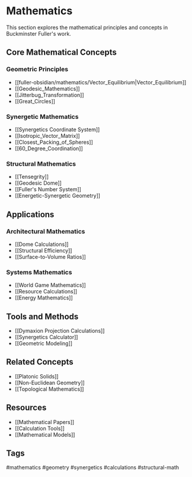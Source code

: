 # Mathematics

This section explores the mathematical principles and concepts in Buckminster Fuller's work.

## Core Mathematical Concepts

### Geometric Principles
- [[fuller-obsidian/mathematics/Vector_Equilibrium|Vector_Equilibrium]]
- [[Geodesic_Mathematics]]
- [[Jitterbug_Transformation]]
- [[Great_Circles]]

### Synergetic Mathematics
- [[Synergetics Coordinate System]]
- [[Isotropic_Vector_Matrix]]
- [[Closest_Packing_of_Spheres]]
- [[60_Degree_Coordination]]

### Structural Mathematics
- [[Tensegrity]]
- [[Geodesic Dome]]
- [[Fuller's Number System]]
- [[Energetic-Synergetic Geometry]]

## Applications

### Architectural Mathematics
- [[Dome Calculations]]
- [[Structural Efficiency]]
- [[Surface-to-Volume Ratios]]

### Systems Mathematics
- [[World Game Mathematics]]
- [[Resource Calculations]]
- [[Energy Mathematics]]

## Tools and Methods
- [[Dymaxion Projection Calculations]]
- [[Synergetics Calculator]]
- [[Geometric Modeling]]

## Related Concepts
- [[Platonic Solids]]
- [[Non-Euclidean Geometry]]
- [[Topological Mathematics]]

## Resources
- [[Mathematical Papers]]
- [[Calculation Tools]]
- [[Mathematical Models]]

## Tags
#mathematics #geometry #synergetics #calculations #structural-math 
